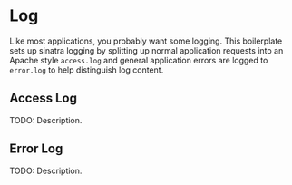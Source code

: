 # Log

Like most applications, you probably want some logging. This boilerplate sets up sinatra logging by splitting up normal application requests into an Apache style `access.log` and general application errors are logged to `error.log` to help distinguish log content.

## Access Log

TODO: Description.

## Error Log

TODO: Description.
